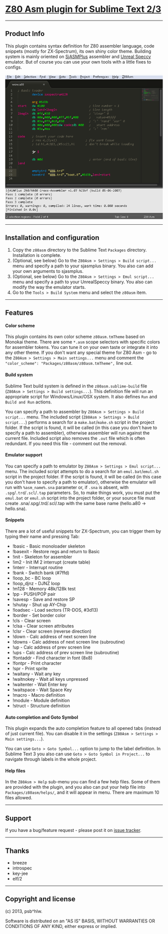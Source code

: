 # [Z80 Asm plugin for Sublime Text 2/3](https://github.com/psbhlw/sublime-text-z80asm)
---

## Product Info

This plugin contains syntax definition for Z80 assembler language, code snippets (mostly for ZX-Spectrum), its own shiny color theme. Building system is mainly oriented on [SjASMPlus](http://sourceforge.net/projects/sjasmplus/) assembler and [Unreal Speccy](http://dlcorp.nedopc.com/viewforum.php?f=27) emulator. But of course you can use your own tools with a little fixes to configs.

![Screenshot](readme.png)

---

## Installation and configuration

1. Copy the `z80asm` directory to the Sublime Text `Packages` directory. Installation is complete.
2. (Optional, see below) Go to the `Z80Asm > Settings > Build script...` menu and specify a path to your sjasmplus binary. You also can add your own arguments to sjasmplus.
3. (Optional, see below) Go to the `Z80Asm > Settings > Emul script...` menu and specify a path to your UnrealSpeccy binary. You also can modify the way the emulator starts.
4. Go to the `Tools > Build System` menu and select the `z80asm` item.

---

## Features

#### Color scheme

This plugin contains its own color scheme `z80asm.tmTheme` based on Monokai theme. There are some `*.asm` scope selectors with specific colors for assembler tokens. You can tune it on your own taste or integrate it into any other theme. If you don't want any special theme for Z80 Asm - go to the `Z80Asm > Settings > Main settings...` menu and comment the `"color_scheme": "Packages/z80asm/z80asm.tmTheme",` line out.

#### Build system

Sublime Text build system is defined in the `z80asm.sublime-build` file (`Z80Asm > Settings > Build settings...`). This definition file will run an appropriate script for Windows/Linux/OSX system. It also defines `Run` and `Build and Run` actions.

You can specify a path to assembler by `Z80Asm > Settings > Build script...` menu. The included script (`Z80Asm > Settings > Build script...`) performs a search for a `make.bat`/`make.sh` script in the project folder. If the script is found, it will be called (in this case you don't have to specify a path to assembler), otherwise assembler will run against the current file. Included script also removes the `.out` file which is often redundant. If you need this file - comment out the removal.

#### Emulator support

You can specify a path to emulator by `Z80Asm > Settings > Emul script...` menu. The included script attempts to do a search for an `emul.bat`/`emul.sh` script in the project folder. If the script is found, it will be called (in this case you don't have to specify a path to emulator), otherwise the emulator will run with `%asm_name%.sna` parameter or, if `.sna` is absent, with `.spg`/`.trd`/`.scl`/`.tap` parameters. So, to make things work, you must put the `emul.bat` or `emul.sh` script into the project folder, or your source file must create .sna/.spg/.trd/.scl/.tap with the same base name (hello.a80 -> hello.sna).

#### Snippets

There are a lot of useful snippets for ZX-Spectrum, you can trigger them by typing their name and pressing Tab:

* !basic         - Basic monoloader skeleton
* !basexit       - Restore regs and return to Basic  
* !init          - Skeleton for assembler
* !im2           - Init IM 2 interrupt (create table)
* !interr        - Interrupt routine
* !bank          - Switch bank (#7ffd)
* !loop_bc       - BC loop
* !loop_djnz     - DJNZ loop
* !m128          - Memory 48k/128k test
* !pp            - PUSH/POP pair
* !savesp        - Save and restore SP
* !shutay        - Shut up AY-Chip
* !loadsec       - Load sectors (TR-DOS, #3d13)
* !border        - Set border color
* !cls           - Clear screen
* !clsa          - Clear screen attributes
* !clsr          - Clear screen (reverse direction)
* !down          - Calc address of next screen line
* !downs         - Calc address of next screen line (subroutine)
* !up            - Calc address of prev screen line
* !ups           - Calc address of prev screen line (subroutine)
* !fontaddr      - Find character in font (8x8)
* !fontpr        - Print character
* !spr           - Print sprite
* !waitany       - Wait any key
* !waitnokey     - Wait all keys unpressed
* !waitenter     - Wait Enter key
* !waitspace     - Wait Space Key
* !macro         - Macro definition
* !module        - Module definition
* !struct        - Structure definition

#### Auto completion and Goto Symbol

This plugin expands the auto completion feature to all opened tabs (instead of just current file). You can disable it in the settings (`Z80Asm > Settings > Main settings...`).

You can use `Goto > Goto Symbol...` option to jump to the label definition. In Sublime Text 3 you also can use `Goto > Goto Symbol in Project...` to navigate through labels in the whole project.

#### Help files

In the `Z80Asm > Help` sub-menu you can find a few help files. Some of them are provided with the plugin, and you also can put your help file into `Packages/z80asm/helps/`, and it will appear in menu. There are maximum 10 files allowed.

---

## Support

If you have a bug/feature request - please post it on [issue tracker](https://github.com/psbhlw/sublime-text-z80asm/issues).

---

## Thanks

* breeze
* introspec
* key-jee
* elf/2

---

## Copyright and license

(c) 2013, psb^hlw.

Software is distributed on an "AS IS" BASIS, WITHOUT WARRANTIES OR CONDITIONS OF ANY KIND, either express or implied.
